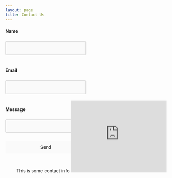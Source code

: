 ```yaml
---
layout: page
title: Contact Us
---
```

<html>
    <head>
        <style>
            input {
                border: 1px solid #ccc;
                padding: 12px;
                margin-top: 5px;
                margin-bottom: 20px;
                background-color: #fafafa;
                font-size: 14px;
                border-radius: 2px;
                width: 50%;
            }
            input[type=submit] {
                border: none;
            }
            .contact_info {
                position: relative;
                bottom: 200px;
                float: right;
        </style>
    </head>
    </html>
    

    
 <script type="text/javascript">var submitted=false;</script>

<iframe id="hidden_iframe" name="hidden_iframe" onload="submitted&amp;&amp;(window.location=&quot;https://neuroexo.org/thanks/&quot;)" style="display:none"></iframe>

<form action="https://docs.google.com/forms/d/e/1FAIpQLSfzO-mkf1gKY5kpA8piBab6h6KymTF0sMOzfcbuRoEvuL6SOA/formResponse" method="post" target="hidden_iframe" onsubmit="submitted=true;" align="left">
    <label><h4>Name</h4></label>
    <input name="entry.134554697" type="text"/>
    <label><h4>Email</h4></label>
    <input name="entry.17102386" type="email"/>
    <label><h4>Message</h4></label>
    <input name="entry.616702237" type="text"/>
    <br>
    <input type="submit" value="Send" />

   </form>
   

<div class="contact_info">
    This is some contact info 
    <iframe src="https://www.google.com/maps/embed?pb=!1m18!1m12!1m3!1d3464.88967405869!2d-95.34373238489242!3d29.72295488200039!2m3!1f0!2f0!3f0!3m2!1i1024!2i768!4f13.1!3m3!1m2!1s0x8640be59dd97a6b5%3A0x5cf93fc344a3f9e9!2sCullen+College+of+Engineering+2%2C+Houston%2C+TX+77004!5e0!3m2!1sen!2sus!4v1560872855810!5m2!1sen!2sus" width="300" height="225" frameborder="0" style="border:0"  allowfullscreen></iframe>
    </div> 
   
   
    

